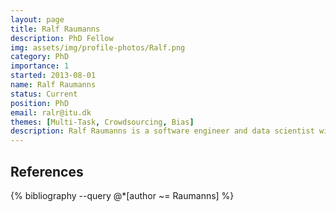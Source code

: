 ```yaml
---
layout: page
title: Ralf Raumanns
description: PhD Fellow
img: assets/img/profile-photos/Ralf.png
category: PhD
importance: 1
started: 2013-08-01
name: Ralf Raumanns
status: Current
position: PhD
email: ralr@itu.dk
themes: [Multi-Task, Crowdsourcing, Bias]
description: Ralf Raumanns is a software engineer and data scientist with nearly 20 years of experience in R&D and medical applications at Philips and Maastricht University. He lectures at Fontys University Venlo and does PhD research TU/e Eindhoven, and ITU Copenhagen, focusing on deep learning and fairness in medical diagnostics. He earned his Bachelor's degree in Computer Science and Master's degree in Data Science from Maastricht University.
---
```


References
----------
<div class="publications">
  {% bibliography --query @*[author ~= Raumanns] %}
</div>
